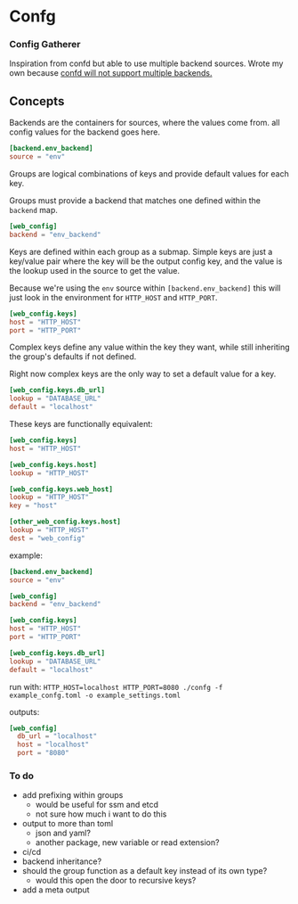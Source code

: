 # Confg

### Config Gatherer

Inspiration from confd but able to use multiple backend sources. Wrote
my own because [confd will not support multiple backends.][1]

## Concepts

Backends are the containers for sources, where the values come from. all
config values for the backend goes here.

```toml
[backend.env_backend]
source = "env"
```

Groups are logical combinations of keys and provide default values for
each key.

Groups must provide a backend that matches one defined within the
`backend` map.

```toml
[web_config]
backend = "env_backend"
```


Keys are defined within each group as a submap. Simple keys are just a
key/value pair where the key will be the output config key, and the
value is the lookup used in the source to get the value.

Because we're using the `env` source within `[backend.env_backend]` this
will just look in the environment for `HTTP_HOST` and `HTTP_PORT`.


```toml
[web_config.keys]
host = "HTTP_HOST"
port = "HTTP_PORT"
```

Complex keys define any value within the key they want, while still
inheriting the group's defaults if not defined.

Right now complex keys are the only way to set a default value for a
key.

```toml
[web_config.keys.db_url]
lookup = "DATABASE_URL"
default = "localhost"
```


These keys are functionally equivalent:

```toml
[web_config.keys]
host = "HTTP_HOST"

[web_config.keys.host]
lookup = "HTTP_HOST"

[web_config.keys.web_host]
lookup = "HTTP_HOST"
key = "host"

[other_web_config.keys.host]
lookup = "HTTP_HOST"
dest = "web_config"
```

example:

```toml
[backend.env_backend]
source = "env"

[web_config]
backend = "env_backend"

[web_config.keys]
host = "HTTP_HOST"
port = "HTTP_PORT"

[web_config.keys.db_url]
lookup = "DATABASE_URL"
default = "localhost"
```

run with: `HTTP_HOST=localhost HTTP_PORT=8080 ./confg -f example_confg.toml -o example_settings.toml`

outputs:

```toml
[web_config]
  db_url = "localhost"
  host = "localhost"
  port = "8080"
```


### To do

- add prefixing within groups
  - would be useful for ssm and etcd
  - not sure how much i want to do this
- output to more than toml
  - json and yaml?
  - another package, new variable or read extension?
- ci/cd
- backend inheritance?
- should the group function as a default key instead of its own type?
  - would this open the door to recursive keys?
- add a meta output


[1]: https://github.com/kelseyhightower/confd/issues/414#issuecomment-232388171